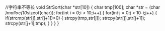
//字符串不等长
void StrSort(char *str[10])
{
	char tmp[100];
	char *str = (char *)malloc(10*sizeof(char));
	for(int i = 0;i < 10;i++)
	{
		for(int j = 0;j < 10-i;j++)
		{
			if(strcmp(str[j],str[j+1])>0)
			{
				strcpy(tmp,str[j]);
				strcpy(str[j],str[j+1]);
				strcpy(str[j+1],tmp);
			}
		}
	}
}


